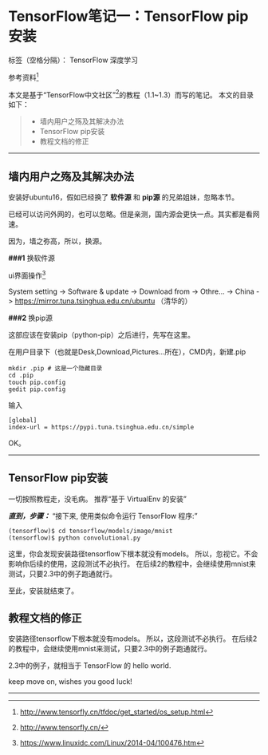 # TensorFlow笔记一：TensorFlow pip安装

标签（空格分隔）： TensorFlow 深度学习

参考资料[^1.2下载与安装]

本文是基于“TensorFlow中文社区”[^中文社区]的教程（1.1~1.3）而写的笔记。
本文的目录如下：
> * 墙内用户之殇及其解决办法
> * TensorFlow pip安装
> * 教程文档的修正

---
## 墙内用户之殇及其解决办法

安装好ubuntu16，假如已经换了 **软件源** 和 **pip源** 的兄弟姐妹，忽略本节。

已经可以访问外网的，也可以忽略。但是亲测，国内源会更快一点。其实都是看网速。


因为，墙之弥高，所以，换源。

**###1** 换软件源

ui界面操作[^换源]

System setting -> Software & update -> Download from -> Othre... -> China -> https://mirror.tuna.tsinghua.edu.cn/ubuntu （清华的）

**###2** 换pip源

这部应该在安装pip（python-pip）之后进行，先写在这里。

在用户目录下（也就是Desk,Download,Pictures...所在），CMD内，新建.pip

```
mkdir .pip # 这是一个隐藏目录
cd .pip 
touch pip.config
gedit pip.config
```

输入

```
[global]
index-url = https://pypi.tuna.tsinghua.edu.cn/simple
```

OK。

---
## TensorFlow pip安装
一切按照教程走，没毛病。
推荐“基于 VirtualEnv 的安装”

***直到，步骤：***
“接下来, 使用类似命令运行 TensorFlow 程序:”
```
(tensorflow)$ cd tensorflow/models/image/mnist
(tensorflow)$ python convolutional.py
```
这里，你会发现安装路径tensorflow下根本就没有models。
所以，忽视它。不会影响你后续的使用，这段测试不必执行。
在后续2的教程中，会继续使用mnist来测试，只要2.3中的例子跑通就行。

至此，安装就结束了。


## 教程文档的修正
安装路径tensorflow下根本就没有models。
所以，这段测试不必执行。
在后续2的教程中，会继续使用mnist来测试，只要2.3中的例子跑通就行。

2.3中的例子，就相当于 TensorFlow 的 hello world.

keep move on, wishes you good luck!

---
[^中文社区]:http://www.tensorfly.cn/

[^1.2下载与安装]: http://www.tensorfly.cn/tfdoc/get_started/os_setup.html

[^换源]: https://www.linuxidc.com/Linux/2014-04/100476.htm




